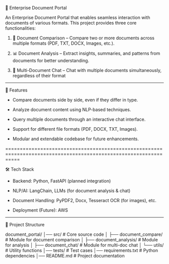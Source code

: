 📂 Enterprise Document Portal

An Enterprise Document Portal that enables seamless interaction with documents of various formats.
This project provides three core functionalities:

1. 📑 Document Comparison – Compare two or more documents across multiple formats (PDF, TXT, DOCX, Images, etc.).

2. 📊 Document Analysis – Extract insights, summaries, and patterns from documents for better understanding.

3. 💬 Multi-Document Chat – Chat with multiple documents simultaneously, regardless of their format

-------------------------------------------------------------------------------------------------------------

🚀 Features

* Compare documents side by side, even if they differ in type.

* Analyze document content using NLP-based techniques.

* Query multiple documents through an interactive chat interface.

* Support for different file formats (PDF, DOCX, TXT, Images).

* Modular and extendable codebase for future enhancements.

=================================================================================================================

🛠️ Tech Stack

* Backend: Python, FastAPI (planned integration)

* NLP/AI: LangChain, LLMs (for document analysis & chat)

* Document Handling: PyPDF2, Docx, Tesseract OCR (for images), etc.

* Deployment (Future): AWS

--------------------------------------------------------------------------------------------------------------------

📂 Project Structure

document_portal/
│── src/                     # Core source code
│   ├── document_compare/     # Module for document comparison
│   ├── document_analysis/    # Module for analysis
│   ├── document_chat/        # Module for multi-doc chat
│   └── utils/                # Utility functions
│── tests/                    # Test cases
│── requirements.txt          # Python dependencies
│── README.md                 # Project documentation